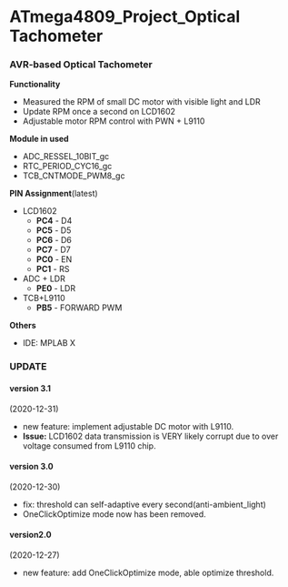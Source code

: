 # ATmega4809_Project_Optical Tachometer

### AVR-based Optical Tachometer

**Functionality** 

- Measured the RPM of small DC motor with visible light and LDR
- Update RPM once a second on LCD1602
- Adjustable motor RPM control with PWN + L9110

**Module in used**

- ADC_RESSEL_10BIT_gc
- RTC_PERIOD_CYC16_gc
- TCB_CNTMODE_PWM8_gc

**PIN Assignment**(latest)

- LCD1602
  - **PC4** - D4
  - **PC5** - D5
  - **PC6** - D6
  - **PC7** - D7
  - **PC0** - EN
  - **PC1** - RS
- ADC + LDR
  - **PE0** - LDR
- TCB+L9110
  - **PB5** - FORWARD PWM

**Others**

- IDE: MPLAB X 

### UPDATE

#### version 3.1

(2020-12-31)

- new feature: implement adjustable DC motor with L9110.
- **Issue:** LCD1602 data transmission  is VERY likely corrupt due to over voltage consumed from L9110 chip. 

#### version 3.0

(2020-12-30)

- fix: threshold can self-adaptive every second(anti-ambient_light)
- OneClickOptimize mode now has been removed.

#### version2.0 

(2020-12-27)

- new feature: add OneClickOptimize mode, able optimize threshold. 

